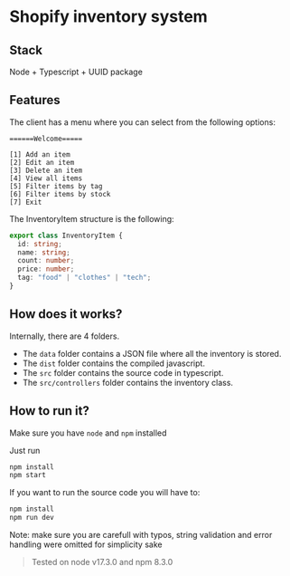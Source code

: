 # Shopify inventory system

## Stack

Node + Typescript + UUID package

## Features

The client has a menu where you can select from the following options:

```
======Welcome=====

[1] Add an item
[2] Edit an item
[3] Delete an item
[4] View all items
[5] Filter items by tag
[6] Filter items by stock
[7] Exit
```

The InventoryItem structure is the following:

```typescript
export class InventoryItem {
  id: string;
  name: string;
  count: number;
  price: number;
  tag: "food" | "clothes" | "tech";
}
```

## How does it works?

Internally, there are 4 folders.

- The `data` folder contains a JSON file where all the inventory is stored.
- The `dist` folder contains the compiled javascript.
- The `src` folder contains the source code in typescript.
- The `src/controllers` folder contains the inventory class.

## How to run it?

Make sure you have `node` and `npm` installed

Just run

```bash
npm install
npm start
```

If you want to run the source code you will have to:

```bash
npm install
npm run dev
```

Note: make sure you are carefull with typos, string validation and error handling were omitted for simplicity sake

> Tested on node v17.3.0 and npm 8.3.0
